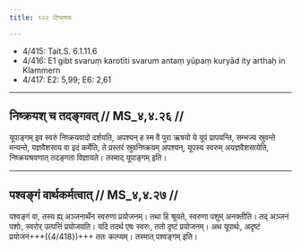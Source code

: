 ```yaml
---
title: १२२ टिप्पणयः

---
```

- 4/415: Tait.S. 6.1.11.6
- 4/416: E1 gibt svaruṃ karotīti svarum antaṃ yūpaṃ kuryād ity arthaḥ in Klammern
- 4/417: E2: 5,99; E6: 2,61

____________________________________________


## निष्क्रयश् च तदङ्गवत् // MS_४,४.२६ //

यूपाङ्गम् इव स्वरुं निष्क्रयवादो दर्शयति, अपश्यन् ह स्म वै पुरा ऋषयो ये यूपं प्रापयन्ति, सम्भज्य स्रुवन्ते मन्यन्ते, यज्ञवैशसाय वा इदं कर्मेति, ते प्रस्तरं स्रुवनिष्क्रयम् अपश्यन्, यूपस्य स्वरुम् अयज्ञवैशसायेति, निष्क्रयश्रवणात् तदङ्गता विज्ञायते। तस्माद् यूपाङ्गम् इति।


____________________________________________


## पश्वङ्गं वार्थकर्मत्वात् // MS_४,४.२७ //

पश्वङ्गं वा, तस्य ह्य् अञ्जनार्थेन स्वरुणा प्रयोजनम्। तथा हि श्रूयते, स्वरुणा पशुम् अनक्तीति। तद् अञ्जनं पशोः, स्वरोर् उत्पत्तिं प्रयोजयति। यदि तदर्थ एषः स्वरुः, ततो दृष्टं प्रयोजनम्। अथ यूपार्थः, अदृष्टं प्रयोजनं+++({4/418})+++ ततः कल्प्यम्। तस्मात् पश्वङ्गम् इति।
